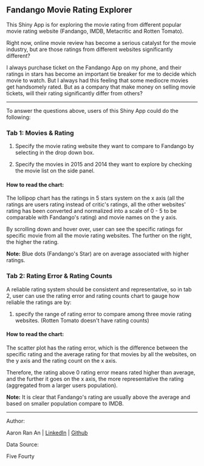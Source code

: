 ## Fandango Movie Rating Explorer

This Shiny App is for exploring the movie rating from different popular movie rating website (Fandango, IMDB, Metacritic and Rotten Tomato). 

Right now, online movie review has become a serious catalyst for the movie industry, but are those ratings from different websites significantly different? 

I always purchase ticket on the Fandango App on my phone, and their ratings in stars has become an important tie breaker for me to decide which movie to watch. But I always had this feeling that some mediocre movies get handsomely rated. But as a company that make money on selling movie tickets, will their rating significantly differ from others?

***

To answer the questions above, users of this Shiny App could do the following:

### Tab 1: Movies & Rating

1. Specify the movie rating website they want to compare to Fandango by selecting in the drop down box. 

2. Specify the movies in 2015 and 2014 they want to explore by checking the movie list on the side panel. 

#### How to read the chart:
  
The lollipop chart has the ratings in 5 stars system on the x axis (all the ratings are users rating instead of critic's ratings, all the other websites' rating has been converted and normalized into a scale of 0 - 5 to be comparable with Fandango's rating) and movie names on the y axis. 

By scrolling down and hover over, user can see the specific ratings for specific movie from all the movie rating websites. The further on the right, the higher the rating. 

**Note:** Blue dots (Fandango's Star) are on average associated with higher ratings.

### Tab 2: Rating Error & Rating Counts

A reliable rating system should be consistent and representative, so in tab 2, user can use the rating error and rating counts chart to gauge how reliable the ratings are by:

1. specify the range of rating error to compare among three movie rating websites. (Rotten Tomato doesn't have rating counts)

#### How to read the chart:

The scatter plot has the rating error, which is the difference between the specific rating and the average rating for that movies by all the websites, on the y axis and the rating count on the x axis. 

Therefore, the rating above 0 rating error means rated higher than average, and the further it goes on the x axis, the more representative the rating (aggregated from a larger users population). 

**Note:** It is clear that Fandango's rating are usually above the average and based on smaller population compare to IMDB. 

***

Author: 

Aaron Ran An | [LinkedIn](https://www.linkedin.com/in/aaronranan) | [Github](https://github.com/AaronRanAn)

Data Source:

Five Fourty 

